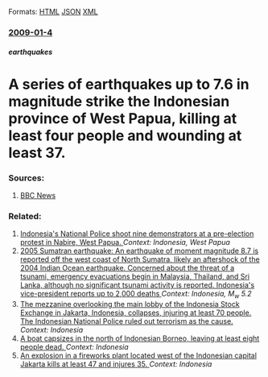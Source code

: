 
Formats: [HTML](/news/2009/01/4/a-series-of-earthquakes-up-to-7-6-in-magnitude-strike-the-indonesian-province-of-west-papua-killing-at-least-four-people-and-wounding-at-l.html)  [JSON](/news/2009/01/4/a-series-of-earthquakes-up-to-7-6-in-magnitude-strike-the-indonesian-province-of-west-papua-killing-at-least-four-people-and-wounding-at-l.json)  [XML](/news/2009/01/4/a-series-of-earthquakes-up-to-7-6-in-magnitude-strike-the-indonesian-province-of-west-papua-killing-at-least-four-people-and-wounding-at-l.xml)  

### [2009-01-4](/news/2009/01/4/index.md)

##### earthquakes
#  A series of earthquakes up to 7.6 in magnitude strike the Indonesian province of West Papua, killing at least four people and wounding at least 37. 




### Sources:

1. [BBC News](http://news.bbc.co.uk/2/hi/asia-pacific/7810106.stm)

### Related:

1. [ Indonesia's National Police shoot nine demonstrators at a pre-election protest in Nabire, West Papua. ](/news/2009/04/6/indonesia-s-national-police-shoot-nine-demonstrators-at-a-pre-election-protest-in-nabire-west-papua.md) _Context: Indonesia, West Papua_
2. [ 2005 Sumatran earthquake: An earthquake of moment magnitude 8.7 is reported off the west coast of North Sumatra, likely an aftershock of the 2004 Indian Ocean earthquake. Concerned about the threat of a tsunami, emergency evacuations begin in Malaysia, Thailand, and Sri Lanka, although no significant tsunami activity is reported. Indonesia's vice-president reports up to 2,000 deaths ](/news/2005/03/28/2005-sumatran-earthquake-an-earthquake-of-moment-magnitude-8-7-is-reported-off-the-west-coast-of-north-sumatra-likely-an-aftershock-of-th.md) _Context: Indonesia, M<sub>w</sub>&nbsp;5.2_
3. [The mezzanine overlooking the main lobby of the Indonesia Stock Exchange in Jakarta, Indonesia, collapses, injuring at least 70 people. The Indonesian National Police ruled out terrorism as the cause. ](/news/2018/01/15/the-mezzanine-overlooking-the-main-lobby-of-the-indonesia-stock-exchange-in-jakarta-indonesia-collapses-injuring-at-least-70-people-the.md) _Context: Indonesia_
4. [A boat capsizes in the north of Indonesian Borneo, leaving at least eight people dead. ](/news/2018/01/1/a-boat-capsizes-in-the-north-of-indonesian-borneo-leaving-at-least-eight-people-dead.md) _Context: Indonesia_
5. [An explosion in a fireworks plant located west of the Indonesian capital Jakarta kills at least 47 and injures 35. ](/news/2017/10/26/an-explosion-in-a-fireworks-plant-located-west-of-the-indonesian-capital-jakarta-kills-at-least-47-and-injures-35.md) _Context: Indonesia_
